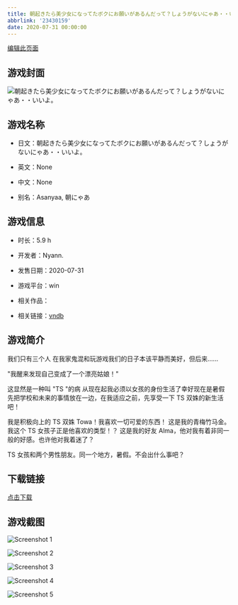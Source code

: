 ```yaml
---
title: 朝起きたら美少女になってたボクにお願いがあるんだって？しょうがないにゃあ・・いいよ。
abbrlink: '23430159'
date: 2020-07-31 00:00:00
---
```

[编辑此页面](https://github.com/ACG-3/ADV3-source/blob/main/source/_posts/games/%E6%9C%9D%E8%B5%B7%E3%81%8D%E3%81%9F%E3%82%89%E7%BE%8E%E5%B0%91%E5%A5%B3%E3%81%AB%E3%81%AA%E3%81%A3%E3%81%A6%E3%81%9F%E3%83%9C%E3%82%AF%E3%81%AB%E3%81%8A%E9%A1%98%E3%81%84%E3%81%8C%E3%81%82%E3%82%8B%E3%82%93%E3%81%A0%E3%81%A3%E3%81%A6%EF%BC%9F%E3%81%97%E3%82%87%E3%81%86%E3%81%8C%E3%81%AA%E3%81%84%E3%81%AB%E3%82%83%E3%81%82%E3%83%BB%E3%83%BB%E3%81%84%E3%81%84%E3%82%88%E3%80%82.md)

## 游戏封面

![朝起きたら美少女になってたボクにお願いがあるんだって？しょうがないにゃあ・・いいよ。](https%3A//pan.timero.xyz/onedrive/img_lib_001/%E6%9C%9D%E8%B5%B7%E3%81%8D%E3%81%9F%E3%82%89%E7%BE%8E%E5%B0%91%E5%A5%B3%E3%81%AB%E3%81%AA%E3%81%A3%E3%81%A6%E3%81%9F%E3%83%9C%E3%82%AF%E3%81%AB%E3%81%8A%E9%A1%98%E3%81%84%E3%81%8C%E3%81%82%E3%82%8B%E3%82%93%E3%81%A0%E3%81%A3%E3%81%A6%EF%BC%9F%E3%81%97%E3%82%87%E3%81%86%E3%81%8C%E3%81%AA%E3%81%84%E3%81%AB%E3%82%83%E3%81%82%E3%83%BB%E3%83%BB%E3%81%84%E3%81%84%E3%82%88%E3%80%82_cover.avif)


## 游戏名称

- 日文：朝起きたら美少女になってたボクにお願いがあるんだって？しょうがないにゃあ・・いいよ。
- 英文：None
- 中文：None

- 别名：Asanyaa, 朝にゃあ


## 游戏信息

- 时长：5.9 h
- 开发者：Nyann.
- 发售日期：2020-07-31
- 游戏平台：win
- 相关作品：

- 相关链接：[vndb](https://vndb.org/v28209)


## 游戏简介

我们只有三个人 在我家鬼混和玩游戏我们的日子本该平静而美好，但后来......

"我醒来发现自己变成了一个漂亮姑娘！"

这显然是一种叫 "TS "的病 从现在起我必须以女孩的身份生活了幸好现在是暑假先把学校和未来的事情放在一边，在我适应之前，先享受一下 TS 双姝的新生活吧！

我是积极向上的 TS 双姝 Towa！我喜欢一切可爱的东西！
这是我的青梅竹马金。我这个 TS 女孩子正是他喜欢的类型！？
这是我的好友 Alma，他对我有着非同一般的好感。也许他对我着迷了？

TS 女孩和两个男性朋友。同一个地方，暑假。不会出什么事吧？




## 下载链接

[点击下载](https://pan.timero.xyz/onedrive/adv_lib_001/%E6%9C%9D%E8%B5%B7%E3%81%8D%E3%81%9F%E3%82%89%E7%BE%8E%E5%B0%91%E5%A5%B3%E3%81%AB%E3%81%AA%E3%81%A3%E3%81%A6%E3%81%9F%E3%83%9C%E3%82%AF%E3%81%AB%E3%81%8A%E9%A1%98%E3%81%84%E3%81%8C%E3%81%82%E3%82%8B%E3%82%93%E3%81%A0%E3%81%A3%E3%81%A6%EF%BC%9F%E3%81%97%E3%82%87%E3%81%86%E3%81%8C%E3%81%AA%E3%81%84%E3%81%AB%E3%82%83%E3%81%82%E3%83%BB%E3%83%BB%E3%81%84%E3%81%84%E3%82%88%E3%80%82)


## 游戏截图


![Screenshot 1](https%3A//pan.timero.xyz/onedrive/img_lib_001/%E6%9C%9D%E8%B5%B7%E3%81%8D%E3%81%9F%E3%82%89%E7%BE%8E%E5%B0%91%E5%A5%B3%E3%81%AB%E3%81%AA%E3%81%A3%E3%81%A6%E3%81%9F%E3%83%9C%E3%82%AF%E3%81%AB%E3%81%8A%E9%A1%98%E3%81%84%E3%81%8C%E3%81%82%E3%82%8B%E3%82%93%E3%81%A0%E3%81%A3%E3%81%A6%EF%BC%9F%E3%81%97%E3%82%87%E3%81%86%E3%81%8C%E3%81%AA%E3%81%84%E3%81%AB%E3%82%83%E3%81%82%E3%83%BB%E3%83%BB%E3%81%84%E3%81%84%E3%82%88%E3%80%82_Screenshot_1.avif)

![Screenshot 2](https%3A//pan.timero.xyz/onedrive/img_lib_001/%E6%9C%9D%E8%B5%B7%E3%81%8D%E3%81%9F%E3%82%89%E7%BE%8E%E5%B0%91%E5%A5%B3%E3%81%AB%E3%81%AA%E3%81%A3%E3%81%A6%E3%81%9F%E3%83%9C%E3%82%AF%E3%81%AB%E3%81%8A%E9%A1%98%E3%81%84%E3%81%8C%E3%81%82%E3%82%8B%E3%82%93%E3%81%A0%E3%81%A3%E3%81%A6%EF%BC%9F%E3%81%97%E3%82%87%E3%81%86%E3%81%8C%E3%81%AA%E3%81%84%E3%81%AB%E3%82%83%E3%81%82%E3%83%BB%E3%83%BB%E3%81%84%E3%81%84%E3%82%88%E3%80%82_Screenshot_2.avif)

![Screenshot 3](https%3A//pan.timero.xyz/onedrive/img_lib_001/%E6%9C%9D%E8%B5%B7%E3%81%8D%E3%81%9F%E3%82%89%E7%BE%8E%E5%B0%91%E5%A5%B3%E3%81%AB%E3%81%AA%E3%81%A3%E3%81%A6%E3%81%9F%E3%83%9C%E3%82%AF%E3%81%AB%E3%81%8A%E9%A1%98%E3%81%84%E3%81%8C%E3%81%82%E3%82%8B%E3%82%93%E3%81%A0%E3%81%A3%E3%81%A6%EF%BC%9F%E3%81%97%E3%82%87%E3%81%86%E3%81%8C%E3%81%AA%E3%81%84%E3%81%AB%E3%82%83%E3%81%82%E3%83%BB%E3%83%BB%E3%81%84%E3%81%84%E3%82%88%E3%80%82_Screenshot_3.avif)

![Screenshot 4](https%3A//pan.timero.xyz/onedrive/img_lib_001/%E6%9C%9D%E8%B5%B7%E3%81%8D%E3%81%9F%E3%82%89%E7%BE%8E%E5%B0%91%E5%A5%B3%E3%81%AB%E3%81%AA%E3%81%A3%E3%81%A6%E3%81%9F%E3%83%9C%E3%82%AF%E3%81%AB%E3%81%8A%E9%A1%98%E3%81%84%E3%81%8C%E3%81%82%E3%82%8B%E3%82%93%E3%81%A0%E3%81%A3%E3%81%A6%EF%BC%9F%E3%81%97%E3%82%87%E3%81%86%E3%81%8C%E3%81%AA%E3%81%84%E3%81%AB%E3%82%83%E3%81%82%E3%83%BB%E3%83%BB%E3%81%84%E3%81%84%E3%82%88%E3%80%82_Screenshot_4.avif)

![Screenshot 5](https%3A//pan.timero.xyz/onedrive/img_lib_001/%E6%9C%9D%E8%B5%B7%E3%81%8D%E3%81%9F%E3%82%89%E7%BE%8E%E5%B0%91%E5%A5%B3%E3%81%AB%E3%81%AA%E3%81%A3%E3%81%A6%E3%81%9F%E3%83%9C%E3%82%AF%E3%81%AB%E3%81%8A%E9%A1%98%E3%81%84%E3%81%8C%E3%81%82%E3%82%8B%E3%82%93%E3%81%A0%E3%81%A3%E3%81%A6%EF%BC%9F%E3%81%97%E3%82%87%E3%81%86%E3%81%8C%E3%81%AA%E3%81%84%E3%81%AB%E3%82%83%E3%81%82%E3%83%BB%E3%83%BB%E3%81%84%E3%81%84%E3%82%88%E3%80%82_Screenshot_5.avif)

